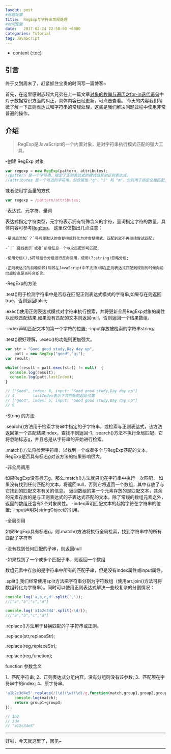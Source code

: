 ```yaml
---
layout: post
#标题配置
title:  RegExp与字符串常规处理
#时间配置
date:   2017-02-24 22:58:00 +0800
categories: Tutorial
tag: JavaScript
---
```


* content
{:toc}

引言
------------------------
终于又到周末了，赶紧抓住宝贵的时间写一篇博客~

首先，在这里感谢志超大兄弟在上一篇文章[对象的枚举与遍历之for-in迭代语句](https://circle790.github.io/2017/02/06/For-in-iteration-statements-for-the-enumeration-and-traversal-of-objects/)中对于数据常识方面的纠正，具体内容已经更新，可点击查看。
今天的内容我们稍微了解一下正则表达式和字符串的常规处理，这些是我们解决问题过程中使用非常普遍的操作。


介绍
------------------------
>RegExp是JavaScript的一个内置对象，是对字符串执行模式匹配的强大工具。

-创建 RegExp 对象

```javascript
var regexp = new RegExp(pattern, attributes);
//pattern 是一个字符串，指定了正则表达式的模式或其他正则表达式。
//attributes 是一个可选的字符串，包含属性 "g"、"i" 和 "m"，分别用于指定全局匹配、区分大小写的匹配和多行匹配。ECMAScript 标准化之前，不支持 m 属性。如果 pattern 是正则表达式，而不是字符串，则必须省略该参数。
```

或者使用字面量的方式

```javascript
var regexp = /pattern/attributes;
```

-表达式、元字符、量词

表达式指定字符类型，元字符表示拥有特殊含义的字符，量词指定字符的数量，具体内容可参考[RegExp](http://www.w3school.com.cn/jsref/jsref_obj_regexp.asp)。
这里仅仅指出几点注意：

    -量词后添加`？`号可使默认的贪婪模式转化为非贪婪模式，匹配到就不再继续尝试匹配;

    -`|` 竖线表示`或者`前后任意一个与之匹配即可匹配;

    -使用分组(),$符号结合分组进行反向引用，使用(?:string)忽略分组;

    -正则表达式的前瞻后顾(后顾在JavaScript中不支持)即在正则表达式匹配到规则的时候向前向后检查是否符合断言。


-RegExp的方法

.test()用于检测字符串中是否存在匹配正则表达式模式的字符串,如果存在则返回true，否则返回false;

.exec()使用正则表达式模式对字符串执行搜索，并将更新全局RegExp对象的属性以反映匹配结果,如果没有匹配的文本则返回null，否则返回一个结果数组。

-index声明匹配文本的第一个字符的位置;
-input存放被检索的字符串string。

.test()很好理解，.exec()的功能则更加强大。

```javascript
var str = "Good good study,Day day up",
    patt = new RegExp("good","gi");
var result;

while((result = patt.exec(str)) != null)  {
  console.log(result);
  console.log(patt.lastIndex);
}

// ["Good", index: 0, input: "Good good study,Day day up"]
// 4        lastIndex表示下次匹配的起始位置
// ["good", index: 5, input: "Good good study,Day day up"]
// 9
```

-String 的方法

.search()方法用于检索字符串中指定的子字符串，或检索与正则表达式，该方法返回第一个匹配结果index，查找不到返回-1，search()方法不执行全局匹配，它将忽略标志g，并且总是从字符串的开始进行检索。

.match()方法将检索字符串，以找到一个或者多个与RegExp匹配的文本，RegExp是否具有标志g对该方法的结果影响很大。

-非全局调用

如果RegExp没有标志g，那么.match()方法就只能在字符串中执行一次匹配。
如果没有找到任何匹配的文本，将返回null，否则它将返回一个数组，其中存放了与它找到的匹配文本有关的信息。
返回数组的第一个元素存放的是匹配文本，其余的元素存放的是与正则表达式的子表达式匹配的文本，除了常规的数组元素之外，返回的数组还含有2个对象属性。
-index声明匹配文本的起始字符在字符串的位置;
-input声明对stringObject的引用。

-全局引用

如果RegExp具有标志g，则.match()方法将执行全局检索，找到字符串中的所有匹配子字符串

-没有找到任何匹配的子串，则返回null

-如果找到了一个或多个匹配子串，则返回一个数组

数组元素中存放的是字符串中所有的匹配子串，但是没有index属性或input属性。

.split(),我们经常使用split方法把字符串分割为字符数组（使用arr.join()方法可将数组转化为字符串）。同时可以使用正则表达式解决一些较复杂的分割情况：

```javascript
console.log('a,b,c,d'.split(',')); 
//["a","b","c","d"]

console.log('a1b2c3d4'.split(/\d/)); 
//["a","b","c","d"]

```

.replace()方法用于替换匹配的子字符串或正则。

.replace(str,replaceStr);

.replace(reg,replaceStr);

.replace(reg,function);

function 参数含义

1、匹配字符串;
2、正则表达式分组内容，没有分组则没有该参数;
3、匹配项在字符串中的index;
4、原字符串。

```javascript
'a1b2c3d4e5'.replace(/(\d)(\w)(\d)/g,function(match,group1,group2,group3,index,origin){
    console.log(match);
    return group1+group3;
});

// 1b2
// 3d4
// "a12c34e5"
```

---------
好啦，今天就这里了，回见~

---------

